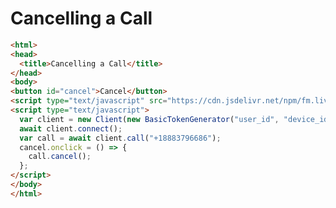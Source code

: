 
# Cancelling a Call
```html
<html>
<head>
  <title>Cancelling a Call</title>
</head>
<body>
<button id="cancel">Cancel</button>
<script type="text/javascript" src="https://cdn.jsdelivr.net/npm/fm.liveswitch@latest/fm.liveswitch.js"></script>
<script type="text/javascript">
  var client = new Client(new BasicTokenGenerator("user_id", "device_id", "app_id", "secret"));
  await client.connect();
  var call = await client.call("+18883796686");
  cancel.onclick = () => {
    call.cancel();
  };
</script>
</body>
</html>
```
<!--stackedit_data:
eyJoaXN0b3J5IjpbLTQxNTk4MTc4MSwxNjkwNjk5NDQyXX0=
-->